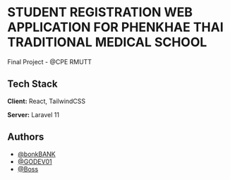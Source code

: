 # STUDENT REGISTRATION WEB APPLICATION FOR PHENKHAE THAI TRADITIONAL MEDICAL SCHOOL

Final Project - @CPE RMUTT
## Tech Stack

**Client:** React, TailwindCSS

**Server:** Laravel 11


## Authors

- [@bonkBANK](https://github.com/bonkbank45)
- [@GODEV01](https://github.com/GODEV01)
- [@Boss](https://github.com/GODEV01)
